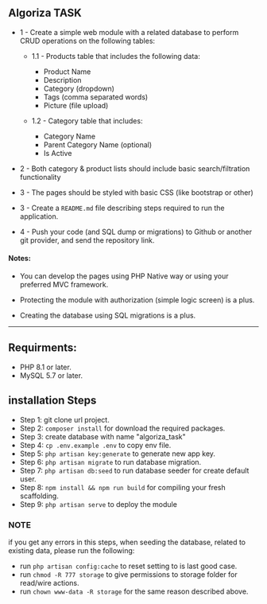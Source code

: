 ## Algoriza TASK

- 1 - Create a simple web module with a related database to perform CRUD operations on the following tables:
  - 1.1 - Products table that includes the following data:
    - Product Name
    - Description
    - Category (dropdown)
    - Tags (comma separated words)
    - Picture (file upload)

  - 1.2 - Category table that includes:
    - Category Name
    - Parent Category Name (optional)
    - Is Active

- 2 - Both category & product lists should include basic search/filtration functionality
- 3 - The pages should be styled with basic CSS (like bootstrap or other)
- 3 - Create a `README.md` file describing steps required to run the application.
- 4 - Push your code (and SQL dump or migrations) to Github or another git provider, and send the repository link.

#### Notes:

- You can develop the pages using PHP Native way or using your preferred MVC framework.

 - Protecting the module with authorization (simple logic screen) is a plus.

 - Creating the database using SQL migrations is a plus.

------------------------------

## Requirments:

- PHP 8.1 or later.
- MySQL 5.7 or later.

## installation Steps

- Step 1: git clone url project.
- Step 2: `composer install` for download the required packages.
- Step 3: create database with name "algoriza_task"
- Step 4: `cp .env.example .env` to copy env file.
- Step 5: `php artisan key:generate` to generate new app key.
- Step 6: `php artisan migrate` to run database migration.
- Step 7: `php artisan db:seed` to run database seeder for create default user.
- Step 8: `npm install && npm run build` for compiling your fresh scaffolding.
- Step 9: `php artisan serve` to deploy the module

### NOTE

if you get any errors in this steps, when seeding the database, related to existing data, please run the following:

- run `php artisan config:cache` to reset setting to is last good case.
- run `chmod -R 777 storage` to give permissions to storage folder for read/wire actions.
- run `chown www-data -R storage` for the same reason described above.
